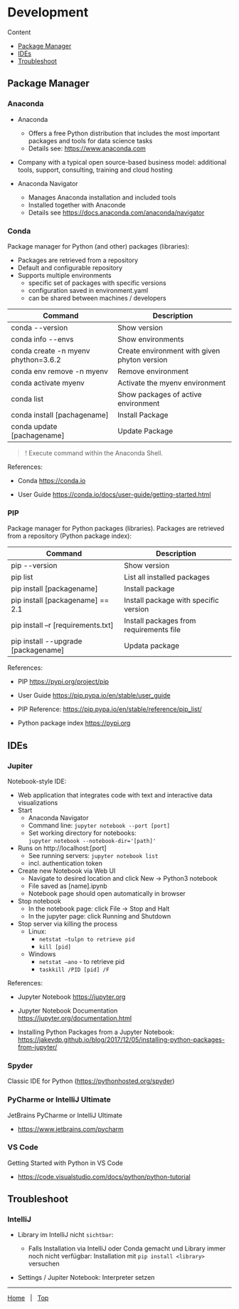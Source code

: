 # Development

Content
- [Package Manager](#Package-Manager)
- [IDEs](#IDEs)
- [Troubleshoot](#Troubleshoot)


## Package Manager

### Anaconda

- Anaconda 
  - Offers a free Python distribution that includes the most important packages and tools for data science tasks 
  - Details see: https://www.anaconda.com

- Company with a typical open source-based business model: additional tools, support, consulting, training and cloud hosting 

- Anaconda Navigator
  - Manages Anaconda installation and included tools 
  - Installed together with Anaconde
  - Details see https://docs.anaconda.com/anaconda/navigator


### Conda

Package manager for Python (and other) packages (libraries):
- Packages are retrieved from a repository 
- Default and configurable repository 
- Supports multiple environments 
  - specific set of packages with specific versions 
  - configuration saved in environment.yaml 
  - can be shared between machines / developers 
  

Command                              | Description
------------------------------------ | ---------------------------------------- 
conda --version                      | Show version
conda info --envs                    | Show environments
conda create -n myenv phython=3.6.2  | Create environment with given phyton version
conda env remove -n myenv            | Remove environment
conda activate myenv                 | Activate the myenv environment
conda list                           | Show packages of active environment
conda install [pachagename]          | Install Package 
conda update [pachagename]           | Update Package 

> ! Execute command within the Anaconda Shell.


References:
- Conda
  https://conda.io

- User Guide
  https://conda.io/docs/user-guide/getting-started.html


### PIP

Package manager for Python packages (libraries). Packages are retrieved from a repository (Python package index): 

Command                              | Description
------------------------------------ | ---------------------------------------- 
pip --version                        | Show version
pip list                             | List all installed packages
pip install [packagename]            | Install package
pip install [packagename] == 2.1     | Install package with specific version
pip install –r [requirements.txt]    | Install packages from requirements file
pip install --upgrade [packagename]  | Updata package

References:
- PIP
  https://pypi.org/project/pip

- User Guide
  https://pip.pypa.io/en/stable/user_guide

- PIP Reference:
  https://pip.pypa.io/en/stable/reference/pip_list/

- Python package index
  https://pypi.org 
  

## IDEs

### Jupiter

Notebook-style IDE: 
- Web application that integrates code with text and interactive data visualizations
- Start 
  - Anaconda Navigator 
  - Command line: 
    `jupyter notebook --port [port]` 
  - Set working directory for notebooks:                    
    `jupyter notebook --notebook-dir='[path]'` 
- Runs on http://localhost:[port] 
  - See running servers: 
    `jupyter notebook list` 
  - incl. authentication token
- Create new Notebook via Web UI 
  - Navigate to desired location and click New -> Python3 notebook 
  - File saved as [name].ipynb 
  - Notebook page should open automatically in browser
- Stop notebook 
  - In the notebook page: click File -> Stop and Halt 
  - In the jupyter page: click Running and Shutdown 
- Stop server via killing the process 
  - Linux: 
    - `netstat –tulpn to retrieve pid`
    - `kill [pid]` 
  - Windows 
    - `netstat –ano` - to retrieve pid
    - `taskkill /PID [pid] /F`

References:

- Jupyter Notebook 
  https://jupyter.org

- Jupyter Notebook Documentation
  https://jupyter.org/documentation.html

- Installing Python Packages from a Jupyter Notebook:
  https://jakevdp.github.io/blog/2017/12/05/installing-python-packages-from-jupyter/


### Spyder

Classic IDE for Python (https://pythonhosted.org/spyder)

### PyCharme or IntelliJ Ultimate

JetBrains PyCharme or IntelliJ Ultimate
- https://www.jetbrains.com/pycharm 

### VS Code

Getting Started with Python in VS Code 
- https://code.visualstudio.com/docs/python/python-tutorial


## Troubleshoot

### IntelliJ

- Library im IntelliJ nicht `sichtbar`:
  - Falls Installation via IntelliJ oder Conda gemacht und Library immer noch nicht verfügbar: Installation mit `pip install <library>` versuchen
  
- Settings / Jupiter Notebook: Interpreter setzen


---
[Home](README.md) &nbsp; | &nbsp; [Top](#Development) &nbsp;

